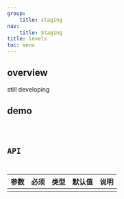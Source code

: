 ```yaml
---
group:
    title: staging
nav:
    title: Staging
title: levels
toc: menu
---
```


## overview

still developing

## demo

<code src="@/components/levels/demo/demo.tsx" />

## API

| 参数 | 必须 | 类型 | 默认值 | 说明 |
| :--- | :--- | :--- | :----- | :--- |
|      |      |      |        |      |
